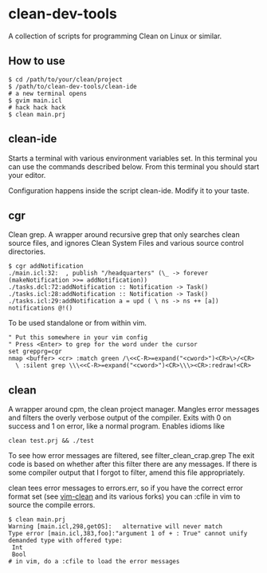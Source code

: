 clean-dev-tools
===============

A collection of scripts for programming Clean on Linux or similar.

How to use
----------

    $ cd /path/to/your/clean/project
    $ /path/to/clean-dev-tools/clean-ide
    # a new terminal opens
    $ gvim main.icl
    # hack hack hack
    $ clean main.prj

clean-ide
---------

Starts a terminal with various environment variables set.
In this terminal you can use the commands described below.
From this terminal you should start your editor.

Configuration happens inside the script clean-ide. Modify it to your taste.


cgr
---

Clean grep. A wrapper around recursive grep that only searches clean source
files, and ignores Clean System Files and various source control directories.

    $ cgr addNotification
    ./main.icl:32:  , publish "/headquarters" (\_ -> forever (makeNotification >>= addNotification))
    ./tasks.dcl:72:addNotification :: Notification -> Task()
    ./tasks.icl:28:addNotification :: Notification -> Task()
    ./tasks.icl:29:addNotification a = upd ( \ ns -> ns ++ [a]) notifications @!()

To be used standalone or from within vim.

    " Put this somewhere in your vim config
    " Press <Enter> to grep for the word under the cursor
    set grepprg=cgr
    nmap <buffer> <cr> :match green /\<<C-R>=expand("<cword>")<CR>\>/<CR>
      \ :silent grep \\\<<C-R>=expand("<cword>")<CR>\\\><CR>:redraw!<CR>


clean
-----

A wrapper around cpm, the clean project manager.
Mangles error messages and filters the overly verbose output of the compiler.
Exits with 0 on success and 1 on error, like a normal program.
Enables idioms like

    clean test.prj && ./test

To see how error messages are filtered, see filter_clean_crap.grep
The exit code is based on whether after this filter there are any messages.
If there is some compiler output that I forgot to filter, amend this file appropriately.

clean tees error messages to errors.err, so if you have the correct error format set
(see [vim-clean][norm2782-vim-clean] and its various forks) you can :cfile in
vim to source the compile errors.

    $ clean main.prj 
    Warning [main.icl,298,getOS]:   alternative will never match
    Type error [main.icl,383,foo]:"argument 1 of + : True" cannot unify demanded type with offered type:
     Int
     Bool
    # in vim, do a :cfile to load the error messages

[norm2782-vim-clean]: https://github.com/norm2782/vim-clean
